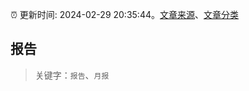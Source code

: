 :alarm_clock: 更新时间: 2024-02-29 20:35:44。[文章来源](/README.md)、[文章分类](/TAGS.md)

## 报告


> 关键字：`报告`、`月报`



